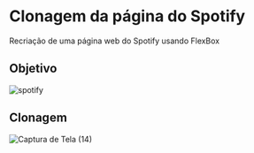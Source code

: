 # Clonagem da página do Spotify
 Recriação de uma página web do Spotify usando FlexBox
## Objetivo
 ![spotify](https://user-images.githubusercontent.com/69735292/115403798-20727a00-a1c3-11eb-971b-2037cc6589a9.png)
## Clonagem
 ![Captura de Tela (14)](https://user-images.githubusercontent.com/69735292/115403737-15b7e500-a1c3-11eb-9235-53b5a641e91d.png)
